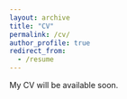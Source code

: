 ```yaml
---
layout: archive
title: "CV"
permalink: /cv/
author_profile: true
redirect_from:
  - /resume
---
```




My CV will be available soon.

